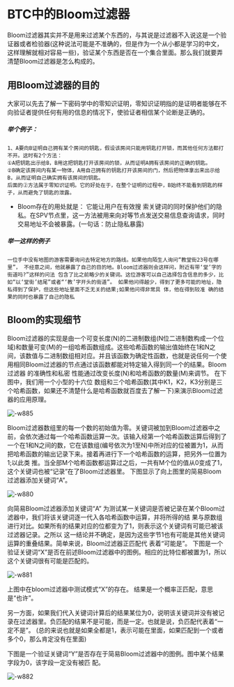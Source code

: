 # BTC中的Bloom过滤器

Bloom过滤器其实并不是用来过滤某个东西的，与其说是过滤器不入说这是一个验证器或者检验器(这种说法可能是不准确的，但是作为一个从小都是学习的中文，这样理解就相对容易一些)，验证某个东西是否在一个集合里面。那么我们就要弄清楚Bloom过滤器是怎么构成的。

## 用Bloom过滤器的目的

大家可以先去了解一下密码学中的零知识证明，零知识证明指的是证明者能够在不向验证者提供任何有用的信息的情况下，使验证者相信某个论断是正确的。

##### 举个例子：

```
1、A要向B证明自己拥有某个房间的钥匙，假设该房间只能用钥匙打开锁，而其他任何方法都打不开。这时有2个方法：
①A把钥匙出示给B，B用这把钥匙打开该房间的锁，从而证明A拥有该房间的正确的钥匙。
②B确定该房间内有某一物体，A用自己拥有的钥匙打开该房间的门，然后把物体拿出来出示给B，从而证明自己确实拥有该房间的钥匙。
后面的②方法属于零知识证明。它的好处在于，在整个证明的过程中，B始终不能看到钥匙的样子，从而避免了钥匙的泄露。
```
* Bloom存在的用处就是：
它能让用户在有效搜 索关键词的同时保护他们的隐私。在SPV节点里，这一方法被用来向对等节点发送交易信息查询请求，同时交易地址不会被暴露。(一句话：防止隐私暴露)

##### 举一这样的例子

```
一位手中没有地图的游客需要询问去特定地方的路线。如果他向陌生人询问“教堂街23号在哪 里”， 不经意之间，他就暴露了自己的目的地。Bloom过滤器则会这样问，附近有带‘堂’字的街道吗?”这样的问法 包含了比之前略少的关键词。这位游客可以自己选择包含信息的多少，比如“以‘堂街’结尾”或者“‘教’字开头的街道”。 如果他问得越少，得到了更多可能的地址，隐私得到了保护，但这些地址里面不乏无关的结果;如果他问得非常具 体，他在得到较准 确的结果的同时也暴露了自己的隐私
```

## Bloom的实现细节

Bloom过滤器的实现是由一个可变长度(N)的二进制数组(N位二进制数构成一个位域)和数量可变(M)的一组哈希函数组成。这些哈希函数的输出值始终在1和N之间，该数值与二进制数组相对应。并且该函数为确定性函数，也就是说任何一个使用相同Bloom过滤器的节点通过该函数都能对特定输入得到同一个的结果。Bloom过滤器 的准确性和私密 性能通过改变长度(N)和哈希函数的数量(M)来调节。 在下图中，我们用一个小型的十六位 数组和三个哈希函数(其中K1，K2，K3分别是三个哈希函数，如果还不清楚什么是哈希函数就百度去了解一下)来演示Bloom过滤器的应用原理。

![-w885](media/15330337686333/15330355318432.jpg)

Bloom过滤器数组里的每一个数的初始值为零。关键词被加到Bloom过滤器中之前，会依次通过每一个哈希函数运算一次。该输入经第一个哈希函数运算后得到了一个在1和N之间的数，它在该数组(编号依次为1至N)中所对应的位被置为1，从而把哈希函数的输出记录下来。接着再进行下一个哈希函数的运算，把另外一位置为1;以此类 推。当全部M个哈希函数都运算过之后，一共有M个位的值从0变成了1，这个关键词也被“记录”在了Bloom过滤器里。 下图显示了向上图里的简易Bloom过滤器添加关键词“A”。

![-w880](media/15330337686333/15330375265632.jpg)

向简易Bloom过滤器添加关键词“A”
为测试某一关键词是否被记录在某个Bloom过滤器中，我们将该关键词逐一代入各哈希函数中运算，并将所得的结 果与原数组进行对比。如果所有的结果对应的位都变为了1，则表示这个关键词有可能已被该过滤器记录。之所以 这一结论并不确定，是因为这些字节1也有可能是其他关键词运算的重叠结果。简单来说，Bloom过滤器正匹配代 表着“可能是”。
下图是一个验证关键词“X”是否在前述Bloom过滤器中的图例。相应的比特位都被置为1，所以这个关键词很有可能是匹配的。

![-w881](media/15330337686333/15330376008336.jpg)

上图中在bloom过滤器中测试模式“X”的存在。 结果是一个概率正匹配，意思是“也许”。

另一方面，如果我们代入关键词计算后的结果某位为0，说明该关键词并没有被记录在过滤器里。负匹配的结果不是可能，而是一定。也就是说，负匹配代表着“一定不是”。
(总的来说也就是如果全都是1，表示可能在里面，如果匹配到一个或者多个0，那么肯定没有在里面)

下图是一个验证关键词“Y”是否存在于简易Bloom过滤器中的图例。图中某个结果字段为0，该字段一定没有被匹 配。

![-w882](media/15330337686333/15330380486543.jpg)
